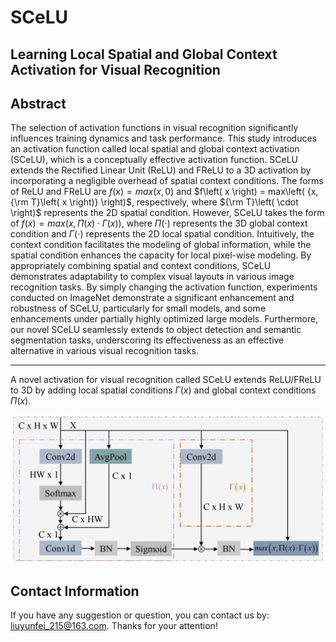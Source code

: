 # SCeLU
## Learning Local Spatial and Global Context Activation for Visual Recognition

Abstract
----------
The selection of activation functions in visual recognition significantly influences training dynamics and task performance. This study introduces an activation function called local spatial and global context activation (SCeLU), which is a conceptually effective activation function. SCeLU extends the Rectified Linear Unit (ReLU) and FReLU to a 3D activation by incorporating a negligible overhead of spatial context conditions. The forms of ReLU and FReLU are $f\left( x \right) = max\left( {x,0} \right)$ and $f\left( x \right) = max\left( {x,{\rm T}\left( x \right)} \right)$, respectively, where ${\rm T}\left(  \cdot  \right)$ represents the 2D spatial condition. However, SCeLU takes the form of $f\left( x \right) = max\left( {x,\Pi (x) \cdot \Gamma \left( x \right)} \right)$, where $\Pi \left(  \cdot  \right)$ represents the 3D global context condition and $\Gamma \left(  \cdot  \right)$ represents the 2D local spatial condition. Intuitively, the context condition facilitates the modeling of global information, while the spatial condition enhances the capacity for local pixel-wise modeling. By appropriately combining spatial and context conditions, SCeLU demonstrates adaptability to complex visual layouts in various image recognition tasks. By simply changing the activation function, experiments conducted on ImageNet demonstrate a significant enhancement and robustness of SCeLU, particularly for small models, and some enhancements under partially highly optimized large models. Furthermore, our novel SCeLU seamlessly extends to object detection and semantic segmentation tasks, underscoring its effectiveness as an effective alternative in various visual recognition tasks.

--------------------------------------------------
A novel activation for visual recognition called SCeLU extends ReLU/FReLU to 3D by adding local spatial conditions $\Gamma \left( x \right)$ and global context conditions $\Pi (x)$.

<p align="center">
<img src="docs/fig1.png">
</p>


## Contact Information

If you have any suggestion or question, you can contact us by: liuyunfei_215@163.com. Thanks for your attention!
